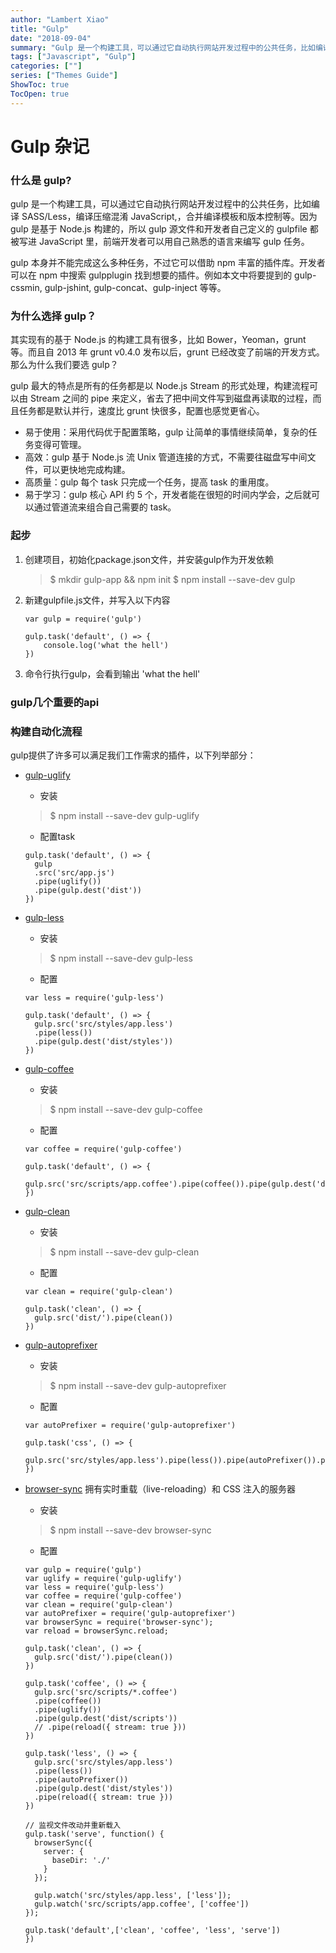 ```yaml
---
author: "Lambert Xiao"
title: "Gulp"
date: "2018-09-04"
summary: "Gulp 是一个构建工具，可以通过它自动执行网站开发过程中的公共任务，比如编译 SASS/Less，编译压缩混淆 JavaScript,，合并编译模板和版本控制等。因为 gulp 是基于 Node.js 构建的，所以 gulp 源文件和开发者自己定义的 gulpfile 都被写进 JavaScript 里，前端开发者可以用自己熟悉的语言来编写 gulp 任务。"
tags: ["Javascript", "Gulp"]
categories: [""]
series: ["Themes Guide"]
ShowToc: true
TocOpen: true
---
```


# Gulp 杂记

### 什么是 gulp?

gulp 是一个构建工具，可以通过它自动执行网站开发过程中的公共任务，比如编译 SASS/Less，编译压缩混淆 JavaScript,，合并编译模板和版本控制等。因为 gulp 是基于 Node.js 构建的，所以 gulp 源文件和开发者自己定义的 gulpfile 都被写进 JavaScript 里，前端开发者可以用自己熟悉的语言来编写 gulp 任务。

gulp 本身并不能完成这么多种任务，不过它可以借助 npm 丰富的插件库。开发者可以在 npm 中搜索 gulpplugin 找到想要的插件。例如本文中将要提到的 gulp-cssmin, gulp-jshint, gulp-concat、gulp-inject 等等。

### 为什么选择 gulp？

其实现有的基于 Node.js 的构建工具有很多，比如 Bower，Yeoman，grunt 等。而且自 2013 年 grunt v0.4.0 发布以后，grunt 已经改变了前端的开发方式。那么为什么我们要选 gulp？

gulp 最大的特点是所有的任务都是以 Node.js Stream 的形式处理，构建流程可以由 Stream 之间的 pipe 来定义，省去了把中间文件写到磁盘再读取的过程，而且任务都是默认并行，速度比 grunt 快很多，配置也感觉更省心。

* 易于使用：采用代码优于配置策略，gulp 让简单的事情继续简单，复杂的任务变得可管理。
* 高效：gulp 基于 Node.js 流 Unix 管道连接的方式，不需要往磁盘写中间文件，可以更快地完成构建。
* 高质量：gulp 每个 task 只完成一个任务，提高 task 的重用度。
* 易于学习：gulp 核心 API 约 5 个，开发者能在很短的时间内学会，之后就可以通过管道流来组合自己需要的 task。

### 起步

1. 创建项目，初始化package.json文件，并安装gulp作为开发依赖
    > \$ mkdir gulp-app && npm init
    > $ npm install --save-dev gulp

2. 新建gulpfile.js文件，并写入以下内容
    ```
    var gulp = require('gulp')

    gulp.task('default', () => {
        console.log('what the hell')
    })
    ```
3. 命令行执行gulp，会看到输出 'what the hell'

### gulp几个重要的api



### 构建自动化流程

gulp提供了许多可以满足我们工作需求的插件，以下列举部分：

* [gulp-uglify][1]

    * 安装
    > $ npm install --save-dev gulp-uglify

    * 配置task
    ```
    gulp.task('default', () => {
      gulp
      .src('src/app.js')
      .pipe(uglify())
      .pipe(gulp.dest('dist'))
    })

    ```

* [gulp-less][2]

    * 安装
    > $ npm install --save-dev gulp-less

    * 配置
    ```
    var less = require('gulp-less')

    gulp.task('default', () => {
      gulp.src('src/styles/app.less')
      .pipe(less())
      .pipe(gulp.dest('dist/styles'))
    })
    ```

* [gulp-coffee][3]

    * 安装
    > $ npm install --save-dev gulp-coffee

    * 配置
    ```
    var coffee = require('gulp-coffee')

    gulp.task('default', () => {
      gulp.src('src/scripts/app.coffee').pipe(coffee()).pipe(gulp.dest('dist/scripts'))
    })

    ```

* [gulp-clean][4]
    * 安装
    > $ npm install --save-dev gulp-clean

    * 配置
    ```
    var clean = require('gulp-clean')

    gulp.task('clean', () => {
      gulp.src('dist/').pipe(clean())
    })
    ```

* [gulp-autoprefixer][5]
    * 安装
    >$ npm install --save-dev gulp-autoprefixer

    * 配置
    ```
    var autoPrefixer = require('gulp-autoprefixer')

    gulp.task('css', () => {
      gulp.src('src/styles/app.less').pipe(less()).pipe(autoPrefixer()).pipe(gulp.dest('dist/styles'))
    })
    ```

* [browser-sync][6] 拥有实时重载（live-reloading）和 CSS 注入的服务器
    * 安装
    >$ npm install --save-dev browser-sync

    * 配置
    ```
    var gulp = require('gulp')
    var uglify = require('gulp-uglify')
    var less = require('gulp-less')
    var coffee = require('gulp-coffee')
    var clean = require('gulp-clean')
    var autoPrefixer = require('gulp-autoprefixer')
    var browserSync = require('browser-sync');
    var reload = browserSync.reload;

    gulp.task('clean', () => {
      gulp.src('dist/').pipe(clean())
    })

    gulp.task('coffee', () => {
      gulp.src('src/scripts/*.coffee')
      .pipe(coffee())
      .pipe(uglify())
      .pipe(gulp.dest('dist/scripts'))
      // .pipe(reload({ stream: true }))
    })

    gulp.task('less', () => {
      gulp.src('src/styles/app.less')
      .pipe(less())
      .pipe(autoPrefixer())
      .pipe(gulp.dest('dist/styles'))
      .pipe(reload({ stream: true }))
    })

    // 监视文件改动并重新载入
    gulp.task('serve', function() {
      browserSync({
        server: {
          baseDir: './'
        }
      });

      gulp.watch('src/styles/app.less', ['less']);
      gulp.watch('src/scripts/app.coffee', ['coffee'])
    });

    gulp.task('default',['clean', 'coffee', 'less', 'serve'])
    })
    ```

[1]: https://www.npmjs.com/package/gulp-uglify "gulp-uglify"
[2]: https://www.npmjs.com/package/gulp-less "gulp-less"
[3]: https://www.npmjs.com/package/gulp-coffee "gulp-coffee"
[4]: https://www.npmjs.com/package/gulp-clean "gulp-clean"
[5]: https://www.npmjs.com/package/gulp-autoprefixer "autoprefixer"
[6]: http://www.gulpjs.com.cn/docs/recipes/server-with-livereload-and-css-injection/

